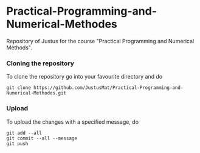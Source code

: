 # Practical-Programming-and-Numerical-Methodes
Repository of Justus for the course "Practical Programming and Numerical Methods".
### Cloning the repository
To clone the repository go into your favourite directory and do 
```
git clone https://github.com/JustusMat/Practical-Programming-and-Numerical-Methodes.git
```
### Upload 
To upload the changes with a specified message, do
```
git add --all
git commit --all --message
git push 
```